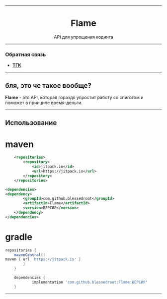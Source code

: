 <div align="center">

---

# Flame

API для упрощения кодинга
<br>

---
</div>

### Обратная связь

+ **[ТГК](https://t.me/playboyjava)**

---

## бля, это че такое вообще?

**Flame** - это API, которая гораздо упростит работу со спиготом и поможет в принципе время-деньги.

---

## Использование

# maven

```xml
	<repositories>
		<repository>
		    <id>jitpack.io</id>
		    <url>https://jitpack.io</url>
		</repository>
	</repositories>
```

```xml
<dependencies>
<dependency>
	    <groupId>com.github.blessedroot</groupId>
	    <artifactId>Flame</artifactId>
	    <version>ВЕРСИЯ</version>
	</dependency>
</dependencies>
```

# gradle

```gradle
repositories {
	mavenCentral()
maven { url 'https://jitpack.io' }
		}
	}
```

```gradle
	dependencies {
	        implementation 'com.github.blessedroot:Flame:ВЕРСИЯ'
	}
```

---
